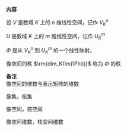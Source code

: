 **内容**  
  
设 $V$ 是数域 $K$ 上的 $n$ 维线性空间，记作 $V_K^n$   
  
 $U$ 是数域 $K$ 上的 $m$ 维线性空间，记作 $U_K^m$   
  
 $\Phi$ 是从 $V_K^n$ 到 $U_K^m$ 的一个线性映射，  
  
像空间的秩 $\rm{dim_K(Im(\Phi))}$ 称为 $\Phi$ 的秩  
  
**备注**  
像空间的维数与表示矩阵的维数  
  
像集，核集  
  
像空间，核空间  
  
像空间维数，核空间维数  
